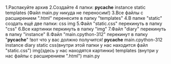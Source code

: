 1.Распакуйте архив
2.Создайте 4 папки:
__pycache__
instance
static
templates
(Файл main.py никуда не переносим!)
3.Все файлы с расширением ".html" перенесите в папку "templates"
4.В папке "static" создать ещё две папки:
css
img
5.Файл "static.css" перекинуть в папку "css"
6.Все картинки перкинуть в папку "img"
7.Файл "diary" перекинуть в папку "instance"
8.Файл "main.cpython-312" перекинут в папку "__pycache__"
!вот что у вас должно получится!
__pycache__
     main.cpython-312 
instance
    diary
static
     css(внутри этой папки у нас находится файл "static.css")
     img(здесь у нас находятся картинки)
templates
     (внутри у нас файлы с расширением ".html")
main.py
